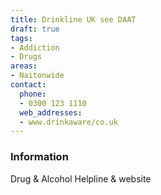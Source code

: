 ```yaml
---
title: Drinkline UK see DAAT
draft: true
tags:
- Addiction
- Drugs
areas:
- Naitonwide
contact:
  phone:
  - 0300 123 1110
  web_addresses:
  - www.drinkaware/co.uk
---
```


### Information
Drug & Alcohol Helpline & website

